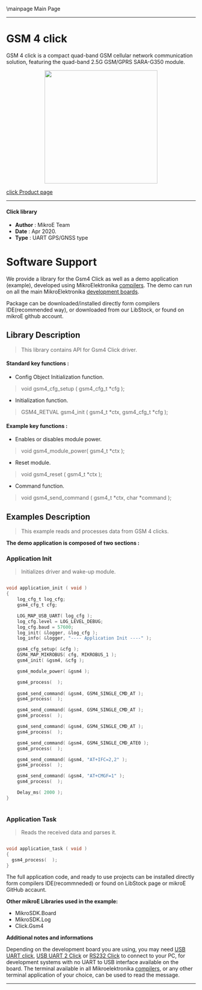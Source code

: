 \mainpage Main Page
 
---
# GSM 4 click

GSM 4 click is a compact quad-band GSM cellular network communication solution, featuring the quad-band 2.5G GSM/GPRS SARA-G350 module.

<p align="center">
  <img src="https://download.mikroe.com/images/click_for_ide/gsm4_click.png" height=300px>
</p>

[click Product page](https://www.mikroe.com/gsm-4-click)

---


#### Click library 

- **Author**        : MikroE Team
- **Date**          : Apr 2020.
- **Type**          : UART GPS/GNSS type


# Software Support

We provide a library for the Gsm4 Click 
as well as a demo application (example), developed using MikroElektronika 
[compilers](https://shop.mikroe.com/compilers). 
The demo can run on all the main MikroElektronika [development boards](https://shop.mikroe.com/development-boards).

Package can be downloaded/installed directly form compilers IDE(recommended way), or downloaded from our LibStock, or found on mikroE github account. 

## Library Description

> This library contains API for Gsm4 Click driver.

#### Standard key functions :

- Config Object Initialization function.
> void gsm4_cfg_setup ( gsm4_cfg_t *cfg ); 
 
- Initialization function.
> GSM4_RETVAL gsm4_init ( gsm4_t *ctx, gsm4_cfg_t *cfg );

#### Example key functions :

- Enables or disables module power.
> void gsm4_module_power( gsm4_t *ctx );
 
- Reset module.
> void gsm4_reset ( gsm4_t *ctx );

- Command function.
> void gsm4_send_command ( gsm4_t *ctx, char *command );

## Examples Description
 
> This example reads and processes data from GSM 4 clicks. 

**The demo application is composed of two sections :**

### Application Init 

> Initializes driver and wake-up module.

```c

void application_init ( void )
{
    log_cfg_t log_cfg;
    gsm4_cfg_t cfg;

    LOG_MAP_USB_UART( log_cfg );
    log_cfg.level = LOG_LEVEL_DEBUG;
    log_cfg.baud = 57600;
    log_init( &logger, &log_cfg );
    log_info( &logger, "---- Application Init ----" );

    gsm4_cfg_setup( &cfg );
    GSM4_MAP_MIKROBUS( cfg, MIKROBUS_1 );
    gsm4_init( &gsm4, &cfg );

    gsm4_module_power( &gsm4 );

    gsm4_process(  );
    
    gsm4_send_command( &gsm4, GSM4_SINGLE_CMD_AT );
    gsm4_process(  );

    gsm4_send_command( &gsm4, GSM4_SINGLE_CMD_AT );
    gsm4_process(  );

    gsm4_send_command( &gsm4, GSM4_SINGLE_CMD_AT );
    gsm4_process(  );

    gsm4_send_command( &gsm4, GSM4_SINGLE_CMD_ATE0 );
    gsm4_process(  );

    gsm4_send_command( &gsm4, "AT+IFC=2,2" );
    gsm4_process(  );

    gsm4_send_command( &gsm4, "AT+CMGF=1" );
    gsm4_process(  );

    Delay_ms( 2000 );
}
  
```

### Application Task

> Reads the received data and parses it. 

```c

void application_task ( void )
{
  gsm4_process(  );
}  

```

The full application code, and ready to use projects can be  installed directly form compilers IDE(recommneded) or found on LibStock page or mikroE GitHub accaunt.

**Other mikroE Libraries used in the example:** 

- MikroSDK.Board
- MikroSDK.Log
- Click.Gsm4

**Additional notes and informations**

Depending on the development board you are using, you may need 
[USB UART click](https://shop.mikroe.com/usb-uart-click), 
[USB UART 2 Click](https://shop.mikroe.com/usb-uart-2-click) or 
[RS232 Click](https://shop.mikroe.com/rs232-click) to connect to your PC, for 
development systems with no UART to USB interface available on the board. The 
terminal available in all Mikroelektronika 
[compilers](https://shop.mikroe.com/compilers), or any other terminal application 
of your choice, can be used to read the message.



---
